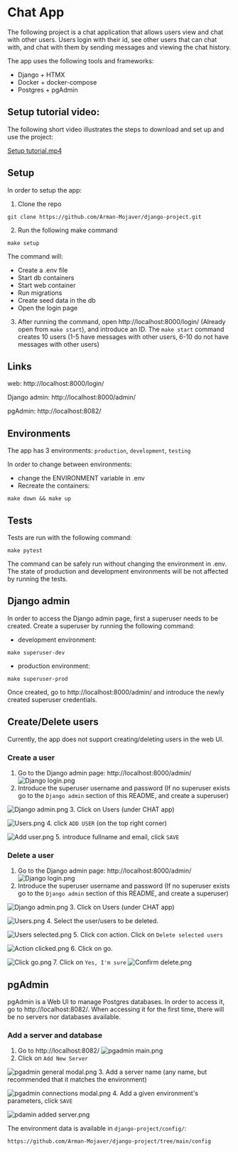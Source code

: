 # Chat App

The following project is a chat application that allows users view and chat with other users. Users login with their id, see other users that can chat with, and chat with them by sending messages and viewing the chat history.

The app uses the following tools and frameworks:
- Django + HTMX
- Docker + docker-compose
- Postgres + pgAdmin

## Setup tutorial video:
The following short video illustrates the steps to download and set up and use the project:

[Setup tutorial.mp4](Documentation%2FSetup%20tutorial.mp4)

## Setup
In order to setup the app:
1. Clone the repo

```
git clone https://github.com/Arman-Mojaver/django-project.git
```
2. Run the following make command

```
make setup
```

The command will:
- Create a .env file
- Start db containers
- Start web container
- Run migrations
- Create seed data in the db
- Open the login page


3. After running the command, open http://localhost:8000/login/ (Already open from `make start`), and introduce an ID. The `make start` command creates 10 users (1-5 have messages with other users, 6-10 do not have messages with other users)


## Links
web: http://localhost:8000/login/

Django admin: http://localhost:8000/admin/

pgAdmin: http://localhost:8082/


## Environments
The app has 3 environments: `production`, `development`, `testing`

In order to change between environments:
- change the ENVIRONMENT variable in .env
- Recreate the containers:
```
make down && make up
```


## Tests
Tests are run with the following command:
```
make pytest
```

The command can be safely run without changing the environment in .env. The state of production and development environments will be not affected by running the tests.


## Django admin
In order to access the Django admin page, first a superuser needs to be created. Create a superuser by running the following command:
- development environment:
```
make superuser-dev
```
- production environment:
```
make superuser-prod
```

Once created, go to http://localhost:8000/admin/ and introduce the newly created superuser credentials.

## Create/Delete users
Currently, the app does not support creating/deleting users in the web UI.

### Create a user
1. Go to the Django admin page: http://localhost:8000/admin/
![Django login.png](Documentation%2FDjango%20login.png)
2. Introduce the superuser username and password (If no superuser exists go to the `Django admin` section of this README, and create a superuser)

![Django admin.png](Documentation%2FDjango%20admin.png)
3. Click on Users (under CHAT app)

![Users.png](Documentation%2FUsers.png)
4. click `ADD USER` (on the top right corner)

![Add user.png](Documentation%2FAdd%20user.png)
5. introduce fullname and email, click `SAVE`


### Delete a user
1. Go to the Django admin page: http://localhost:8000/admin/
![Django login.png](Documentation%2FDjango%20login.png)
2. Introduce the superuser username and password (If no superuser exists go to the `Django admin` section of this README, and create a superuser)

![Django admin.png](Documentation%2FDjango%20admin.png)
3. Click on Users (under CHAT app)

![Users.png](Documentation%2FUsers.png)
4. Select the user/users to be deleted.

![Users selected.png](Documentation%2FUsers%20selected.png)
5. Click con action. Click on `Delete selected users`

![Action clicked.png](Documentation%2FAction%20clicked.png)
6. Click on go.

![Click go.png](Documentation%2FClick%20go.png)
7. Click on `Yes, I'm sure`
![Confirm delete.png](Documentation%2FConfirm%20delete.png)

## pgAdmin
pgAdmin is a Web UI to manage Postgres databases. In order to access it, go to http://localhost:8082/.
When accessing it for the first time, there will be no servers nor databases available.
### Add a server and database
1. Go to http://localhost:8082/
![pgadmin main.png](Documentation%2Fpgadmin%20main.png)
2. Click on `Add New Server`

![pgadmin general modal.png](Documentation%2Fpgadmin%20general%20modal.png)
3. Add a server name (any name, but recommended that it matches the environment)

![pgadmin connections modal.png](Documentation%2Fpgadmin%20connections%20modal.png)
4. Add a given environment's parameters, click `SAVE`

![pdamin added server.png](Documentation%2Fpdamin%20added%20server.png)

The environment data is available in `django-project/config/`:
```
https://github.com/Arman-Mojaver/django-project/tree/main/config
```
